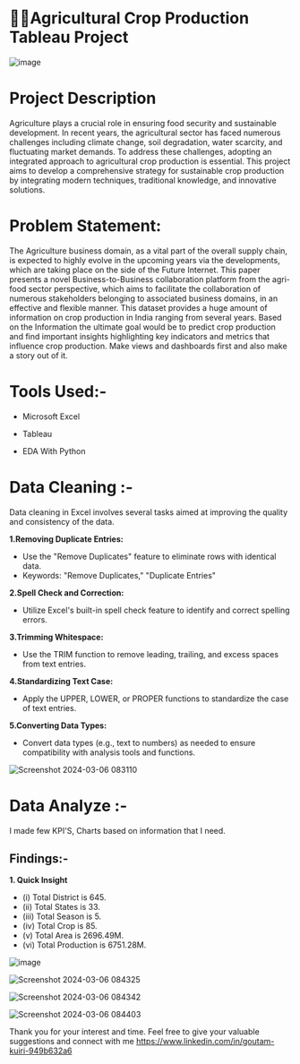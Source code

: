 # 🌾🌾Agricultural Crop Production Tableau Project 
![image](https://github.com/GoutamKuiri99/Agricultural-Crop-Production_Tableau_Project/assets/154737280/5d26c457-5ca4-4d49-9273-6758fb8e2f80)

# Project Description
Agriculture plays a crucial role in ensuring food security and sustainable development. In recent years, the agricultural sector has faced numerous challenges including climate change, soil degradation, water scarcity, and fluctuating market demands. To address these challenges, adopting an integrated approach to agricultural crop production is essential. This project aims to develop a comprehensive strategy for sustainable crop production by integrating modern techniques, traditional knowledge, and innovative solutions.

# Problem Statement:
The Agriculture business domain, as a vital part of the overall supply chain, is
expected to highly evolve in the upcoming years via the developments, which are
taking place on the side of the Future Internet. This paper presents a novel
Business-to-Business collaboration platform from the agri-food sector perspective,
which aims to facilitate the collaboration of numerous stakeholders belonging to
associated business domains, in an effective and flexible manner.
This dataset provides a huge amount of information on crop production in India
ranging from several years. Based on the Information the ultimate goal would be to
predict crop production and find important insights highlighting key indicators and
metrics that influence crop production.
Make views and dashboards first and also make a story out of it.

# Tools Used:-
- Microsoft Excel

- Tableau

- EDA With Python

# Data Cleaning :-
Data cleaning in Excel involves several tasks aimed at improving the quality and consistency of the data.  

**1.Removing Duplicate Entries:**   
- Use the "Remove Duplicates" feature to eliminate rows with identical data.   
- Keywords: "Remove Duplicates," "Duplicate Entries"

**2.Spell Check and Correction:**    
- Utilize Excel's built-in spell check feature to identify and correct spelling errors.
  
**3.Trimming Whitespace:**   
- Use the TRIM function to remove leading, trailing, and excess spaces from text entries.
  
**4.Standardizing Text Case:**   
- Apply the UPPER, LOWER, or PROPER functions to standardize the case of text entries.
  
**5.Converting Data Types:**     
- Convert data types (e.g., text to numbers) as needed to ensure compatibility with analysis tools and functions.   

![Screenshot 2024-03-06 083110](https://github.com/GoutamKuiri99/Agricultural-Crop-Production_Tableau_Project/assets/154737280/da74c4da-27ea-4b9c-b30f-d9403af6f3aa)

# Data Analyze :-
I made few KPI'S, Charts based on information that I need.
## Findings:-
**1. Quick Insight**   
- (i) Total District is 645.
- (ii) Total States is 33.
- (iii) Total Season is 5.
- (iv) Total Crop is 85.
- (v) Total Area is 2696.49M.
- (vi) Total Production is 6751.28M.

  
![image](https://github.com/GoutamKuiri99/Agricultural-Crop-Production_Tableau_Project/assets/154737280/757bcab5-2ad5-4518-9c14-70d9a17243b4)


![Screenshot 2024-03-06 084325](https://github.com/GoutamKuiri99/Agricultural-Crop-Production_Tableau_Project/assets/154737280/a1e75839-744b-424b-9e28-e77e7ca757ef)


![Screenshot 2024-03-06 084342](https://github.com/GoutamKuiri99/Agricultural-Crop-Production_Tableau_Project/assets/154737280/87f77ca4-857f-4820-b126-8b2983447122)


![Screenshot 2024-03-06 084403](https://github.com/GoutamKuiri99/Agricultural-Crop-Production_Tableau_Project/assets/154737280/169c47fd-4e58-479c-b89f-22825df90478)



Thank you for your interest and time. Feel free to give your valuable suggestions and connect with me https://www.linkedin.com/in/goutam-kuiri-949b632a6








